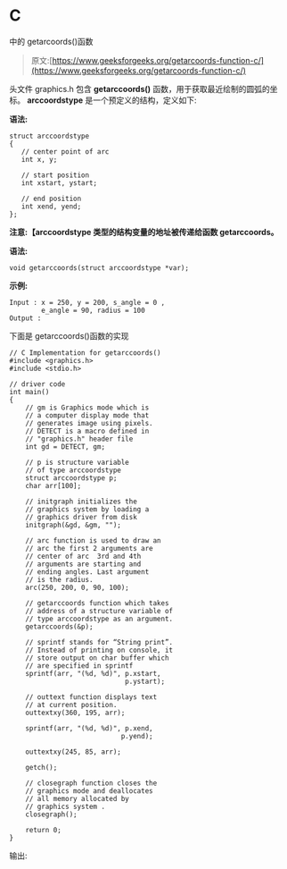 # C

中的 getarcoords()函数

> 原文:[https://www.geeksforgeeks.org/getarcoords-function-c/](https://www.geeksforgeeks.org/getarcoords-function-c/)

头文件 graphics.h 包含 **getarccoords()** 函数，用于获取最近绘制的圆弧的坐标。 **arccoordstype** 是一个预定义的结构，定义如下:

**语法:**

```
struct arccoordstype
{
   // center point of arc
   int x, y; 

   // start position                
   int xstart, ystart;

   // end position        
   int xend, yend;    
};

```

**注意:【arccoordstype 类型的结构变量的地址被传递给函数 getarccoords。**

**语法:**

```
void getarccoords(struct arccoordstype *var);

```

**示例:**

```
Input : x = 250, y = 200, s_angle = 0 ,
        e_angle = 90, radius = 100
Output : 

```

下面是 getarccoords()函数的实现

```
// C Implementation for getarccoords()
#include <graphics.h>
#include <stdio.h>

// driver code
int main()
{
    // gm is Graphics mode which is
    // a computer display mode that
    // generates image using pixels.
    // DETECT is a macro defined in
    // "graphics.h" header file
    int gd = DETECT, gm;

    // p is structure variable
    // of type arccoordstype
    struct arccoordstype p;
    char arr[100];

    // initgraph initializes the
    // graphics system by loading a
    // graphics driver from disk
    initgraph(&gd, &gm, "");

    // arc function is used to draw an 
    // arc the first 2 arguments are 
    // center of arc  3rd and 4th 
    // arguments are starting and  
    // ending angles. Last argument 
    // is the radius.
    arc(250, 200, 0, 90, 100);

    // getarccoords function which takes
    // address of a structure variable of
    // type arccoordstype as an argument.
    getarccoords(&p);

    // sprintf stands for “String print”.
    // Instead of printing on console, it
    // store output on char buffer which
    // are specified in sprintf
    sprintf(arr, "(%d, %d)", p.xstart, 
                             p.ystart);

    // outtext function displays text
    // at current position.
    outtextxy(360, 195, arr);

    sprintf(arr, "(%d, %d)", p.xend, 
                            p.yend);

    outtextxy(245, 85, arr);

    getch();

    // closegraph function closes the
    // graphics mode and deallocates
    // all memory allocated by
    // graphics system .
    closegraph();

    return 0;
}
```

输出: